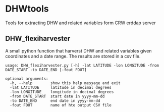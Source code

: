 # DHWtools
Tools for extracting DHW and related variables form CRW erddap server

## DHW_flexiharvester

A small python function that harverst DHW and related variables given coordinates and a date range. The results are stored in a csv file.  

```
usage: DHW_flexiharvester.py [-h] -lat LATITUDE -lon LONGITUDE -from DATE_START -to DATE_END [-fout FOUT]  
  
optional arguments:
  -h, --help        show this help message and exit  
  -lat LATITUDE     latitude in decimal degrees  
  -lon LONGITUDE    longitude in decimal degrees  
  -from DATE_START  start date in yyyy-mm-dd  
  -to DATE_END      end date in yyyy-mm-dd  
  -fout FOUT        name of hte output CSV file  
```


